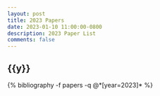 ```yaml
---
layout: post
title: 2023 Papers
date: 2023-01-10 11:00:00-0800
description: 2023 Paper List
comments: false
---
```


<div class="publications">


  <h2 class="year">{{y}}</h2>
  {% bibliography -f papers -q @*[year=2023]* %}

</div>

